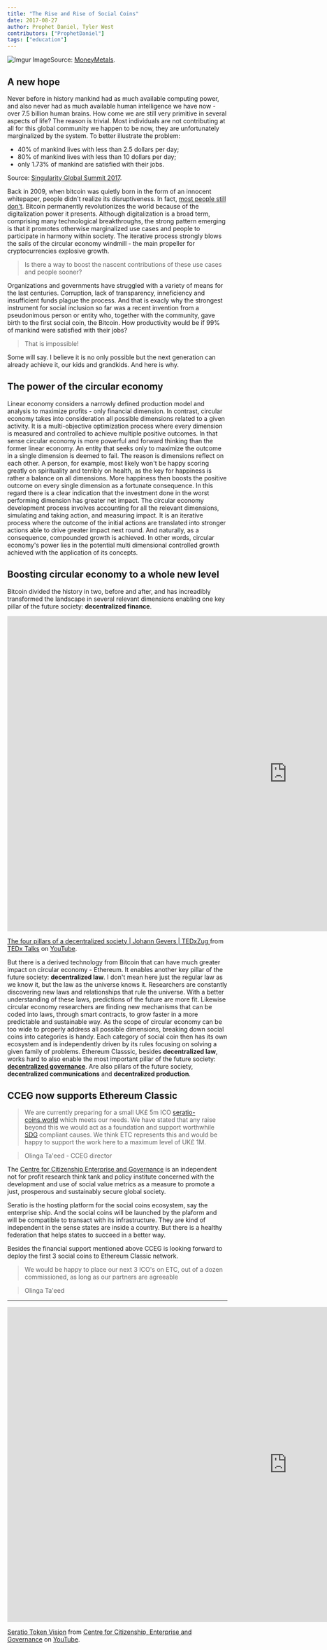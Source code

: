```yaml
---
title: "The Rise and Rise of Social Coins"
date: 2017-08-27
author: Prophet Daniel, Tyler West
contributors: ["ProphetDaniel"]
tags: ["education"]
---
```


![Imgur](./Jqu5BV6.png)
ImageSource: [MoneyMetals](https://www.moneymetals.com/).

## A new hope
Never before in history mankind had as much available computing power, and also never had as much available human intelligence we have now - over 7.5 billion human brains. How come we are still very primitive in several aspects of life? The reason is trivial. Most individuals are not contributing at all for this global community we happen to be now, they are unfortunately marginalized by the system. To better illustrate the problem:

- 40% of mankind lives with less than 2.5 dollars per day;
- 80% of mankind lives with less than 10 dollars per day;
- only 1.73% of mankind are satisfied with their jobs.

Source: [Singularity Global Summit 2017](https://www.devex.com/news/a-new-mindset-for-the-sdgs-top-takeaways-from-singularity-university-s-global-summit-90875).

Back in 2009, when bitcoin was quietly born in the form of an innocent whitepaper, people didn't realize its disruptiveness. In fact, [most people still don't](https://www.coindesk.com/bitcoin-bear-peter-schiff-doubles-even-4000-still-bubble/).
Bitcoin permanently revolutionizes the world because of the digitalization power it presents. Although digitalization is a broad term, comprising many technological breakthroughs, the strong pattern emerging is that it promotes otherwise marginalized use cases and people to participate in harmony within society. The iterative process strongly blows the sails of the circular economy windmill - the main propeller for cryptocurrencies explosive growth.

> Is there a way to boost the nascent contributions of these use cases and people sooner?

Organizations and governments have struggled with a variety of means for the last centuries. Corruption, lack of transparency, inneficiency and insufficient funds plague the process. And that is exacly why the strongest instrument for social inclusion so far was a recent invention from a pseudonimous person or entity who, together with the community, gave birth to the first social coin, the Bitcoin. How productivity would be if 99% of mankind were satisfied with their jobs?

> That is impossible!

Some will say. I believe it is no only possible but the next generation can already achieve it, our kids and grandkids. And here is why.

## The power of the circular economy
Linear economy considers a narrowly defined production model and analysis to maximize profits - only financial dimension. In contrast, circular economy takes into consideration all possible dimensions related to a given activity. It is a multi-objective optimization process where every dimension is measured and controlled to achieve multiple positive outcomes. In that sense circular economy is more powerful and forward thinking than the former linear economy.
An entity that seeks only to maximize the outcome in a single dimension is deemed to fail. The reason is dimensions reflect on each other. A person, for example, most likely won't be happy scoring greatly on spirituality and terribly on health, as the key for happiness is rather a balance on all dimensions. More happiness then boosts the positive outcome on every single dimension as a fortunate consequence. In this regard there is a clear indication that the investment done in the worst performing dimension has greater net impact.
The circular economy development process involves accounting for all the relevant dimensions, simulating and taking action, and measuring impact. It is an iterative process where the outcome of the initial actions are translated into stronger actions able to drive greater impact next round. And naturally, as a consequence, compounded growth is achieved. In other words, circular economy's power lies in the potential multi dimensional controlled growth achieved with the application of its concepts.

## Boosting circular economy to a whole new level
Bitcoin divided the history in two, before and after, and has increadibly transformed the landscape in several relevant dimensions enabling one key pillar of the future society: **decentralized finance**.

<iframe width="1280" height="720" src="https://www.youtube.com/embed/8oeiOeDq_Nc" frameborder="0" allowfullscreen></iframe>
<p><a href="https://www.youtube.com/embed/8oeiOeDq_Nc">The four pillars of a decentralized society | Johann Gevers | TEDxZug </a> from <a href="https://www.youtube.com/channel/UCsT0YIqwnpJCM-mx7-gSA4Q">TEDx Talks</a> on <a href="https://www.youtube.com/">YouTube</a>.</p>

But there is a derived technology from Bitcoin that can have much greater impact on circular economy - Ethereum. It enables another key pillar of the future society: **decentralized law**. I don't mean here just the regular law as we know it, but the law as the universe knows it. 
Researchers are constantly discovering new laws and relationships that rule the universe. With a better understanding of these laws, predictions of the future are more fit. Likewise circular economy researchers are finding new mechanisms that can be coded into laws, through smart contracts, to grow faster in a more predictable and sustainable way.
As the scope of circular economy can be too wide to properly address all possible dimensions, breaking down social coins into categories is handy. Each category of social coin then has its own ecosystem and  is independently driven by its rules focusing on solving a given family of problems.
Ethereum Classsic, besides **decentralized law**, works hard to also enable the most important pillar of the future society: **[decentralized governance](https://ethereumclassic.github.io/blog/2016-08-11-decentralized-anarchist-governance-system/)**. Are also pillars of the future society, **decentralized communications** and **decentralized production**.

## CCEG now supports Ethereum Classic
> We are currently preparing for a small UK£ 5m ICO [seratio-coins.world](https://www.seratio-coins.world/) which meets our needs. We have stated that any raise beyond this we would act as a foundation and support worthwhile [SDG](https://sustainabledevelopment.un.org/) compliant causes. We think ETC represents this and would be happy to support the work here to a maximum level of UK£ 1M.

> Olinga Ta'eed - CCEG director

The [Centre for Citizenship Enterprise and Governance](http://www.cceg.org.uk/) is an independent not for profit research think tank and policy institute concerned with the development and use of social value metrics as a measure to promote a just, prosperous and sustainably secure global society.

Seratio is the hosting platform for the social coins ecosystem, say the enterprise ship. And the social coins will be launched by the plaform and will be compatible to transact with its infrastructure. They are kind of independent in the sense states are inside a country. But there is a healthy federation that helps states to succeed in a better way.

Besides the financial support mentioned above CCEG is looking forward to deploy the first 3 social coins to Ethereum Classic network.

> We would be happy to place our next 3 ICO's on ETC, out of a dozen commissioned, as long as our partners are agreeable

> Olinga Ta'eed


-----

<iframe width="1280" height="720" src="https://www.youtube.com/embed/ZjVyIY5h7R4" frameborder="0" allowfullscreen></iframe>
<p><a href="https://www.youtube.com/embed/ZjVyIY5h7R4">Seratio Token Vision</a> from <a href="https://www.youtube.com/channel/UCqxGoo2YTzEwhtbi2zqrKqQ">Centre for Citizenship, Enterprise and Governance</a> on <a href="https://www.youtube.com/">YouTube</a>.</p>
